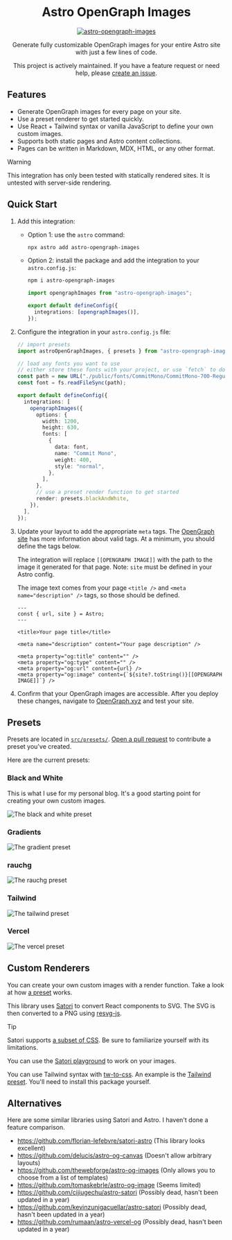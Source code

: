 <div align="center">
  <h1>Astro OpenGraph Images</h1>

[![astro-opengraph-images](https://img.shields.io/npm/v/astro-opengraph-images.svg)](https://www.npmjs.com/package/astro-opengraph-images)

Generate fully customizable OpenGraph images for your entire Astro site with just a few lines of code.

This project is actively maintained. If you have a feature request or need help, please [create an issue](https://github.com/shepherdjerred/astro-opengraph-images/issues/new).

</div>

## Features

- Generate OpenGraph images for every page on your site.
- Use a preset renderer to get started quickly.
- Use React + Tailwind syntax or vanilla JavaScript to define your own custom images.
- Supports both static pages and Astro content collections.
- Pages can be written in Markdown, MDX, HTML, or any other format.

> [!WARNING]
> This integration has only been tested with statically rendered sites. It is untested with server-side rendering.

## Quick Start

1. Add this integration:

   - Option 1: use the `astro` command:

     ```bash
     npx astro add astro-opengraph-images
     ```

   - Option 2: install the package and add the integration to your `astro.config.js`:

     ```bash
     npm i astro-opengraph-images
     ```

     ```typescript
     import opengraphImages from "astro-opengraph-images";

     export default defineConfig({
       integrations: [opengraphImages()],
     });
     ```

1. Configure the integration in your `astro.config.js` file:

   ```typescript
   // import presets
   import astroOpenGraphImages, { presets } from "astro-opengraph-images";

   // load any fonts you want to use
   // either store these fonts with your project, or use `fetch` to download them when building
   const path = new URL("./public/fonts/CommitMono/CommitMono-700-Regular.otf", import.meta.url);
   const font = fs.readFileSync(path);

   export default defineConfig({
     integrations: [
       opengraphImages({
         options: {
           width: 1200,
           height: 630,
           fonts: [
             {
               data: font,
               name: "Commit Mono",
               weight: 400,
               style: "normal",
             },
           ],
         },
         // use a preset render function to get started
         render: presets.blackAndWhite,
       }),
     ],
   });
   ```

1. Update your layout to add the appropriate `meta` tags. The [OpenGraph site](https://ogp.me/) has more information about valid tags. At a minimum, you should define the tags below.

   The integration will replace `[[OPENGRAPH IMAGE]]` with the path to the image it generated for that page. Note: `site` must be defined in your Astro config.

   The image text comes from your page `<title />` and `<meta name="description" />` tags, so those should be defined.

   ```astro
   ---
   const { url, site } = Astro;
   ---

   <title>Your page title</title>

   <meta name="description" content="Your page description" />

   <meta property="og:title" content="" />
   <meta property="og:type" content="" />
   <meta property="og:url" content={url} />
   <meta property="og:image" content={`${site?.toString()}[[OPENGRAPH IMAGE]]`} />
   ```

1. Confirm that your OpenGraph images are accessible. After you deploy these changes, navigate to [OpenGraph.xyz](https://www.opengraph.xyz/) and test your site.

## Presets

Presets are located in [`src/presets/`](https://github.com/shepherdjerred/astro-opengraph-images/tree/main/src/presets). [Open a pull request](https://github.com/shepherdjerred/astro-opengraph-images/compare) to contribute a preset you've created.

Here are the current presets:

### Black and White

This is what I use for my personal blog. It's a good starting point for creating your own custom images.

![The black and white preset](./assets/presets/blackAndWhite.png)

### Gradients

![The gradient preset](./assets/presets/gradients.png)

### rauchg

![The rauchg preset](./assets/presets/rauchg.png)

### Tailwind

![The tailwind preset](./assets/presets/tailwind.png)

### Vercel

![The vercel preset](./assets/presets/vercel.png)

## Custom Renderers

You can create your own custom images with a render function. Take a look at how [a preset](https://github.com/shepherdjerred/astro-opengraph-images/blob/main/src/presets/blackAndWhite.tsx) works.

This library uses [Satori](https://github.com/vercel/satori) to convert React components to SVG. The SVG is then converted to a PNG using [resvg-js](https://github.com/yisibl/resvg-js).

> [!TIP]
> Satori supports [a subset of CSS](https://github.com/vercel/satori?tab=readme-ov-file#css). Be sure to familiarize yourself with its limitations.
>
> You can use the [Satori playground](https://og-playground.vercel.app/) to work on your images.
>
> You can use Tailwind syntax with [tw-to-css](https://github.com/vinicoder/tw-to-css). An example is the [Tailwind preset](https://github.com/shepherdjerred/astro-opengraph-images/blob/main/src/presets/tailwind.tsx). You'll need to install this package yourself.

## Alternatives

Here are some similar libraries using Satori and Astro. I haven't done a feature comparison.

- https://github.com/florian-lefebvre/satori-astro (This library looks excellent)
- https://github.com/delucis/astro-og-canvas (Doesn't allow arbitrary layouts)
- https://github.com/thewebforge/astro-og-images (Only allows you to choose from a list of templates)
- https://github.com/tomaskebrle/astro-og-image (Seems limited)
- https://github.com/cijiugechu/astro-satori (Possibly dead, hasn't been updated in a year)
- https://github.com/kevinzunigacuellar/astro-satori (Possibly dead, hasn't been updated in a year)
- https://github.com/rumaan/astro-vercel-og (Possibly dead, hasn't been updated in a year)
